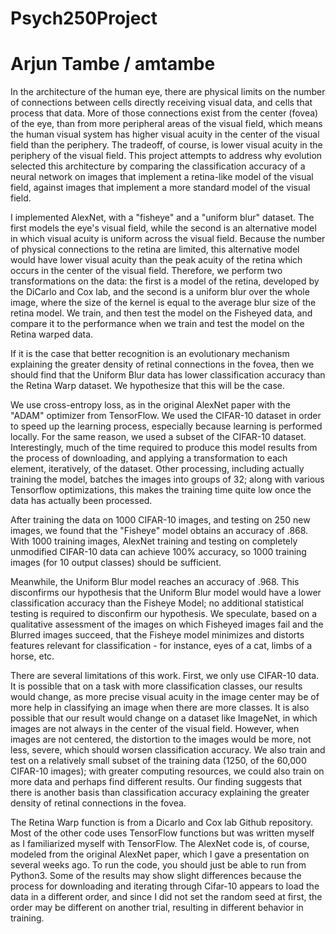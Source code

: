 # Psych250Project
# Arjun Tambe / amtambe

In the architecture of the human eye, there are physical limits on the number of connections between cells directly receiving visual data, and cells that process that data. More of those connections exist from the center (fovea) of the eye, than from more peripheral areas of the visual field, which means the human visual system has higher visual acuity in the center of the visual field than the periphery. The tradeoff, of course, is lower visual acuity in the periphery of the visual field. This project attempts to address why evolution selected this architecture by comparing the classification accuracy of a neural network on images that implement a retina-like model of the visual field, against images that implement a more standard model of the visual field. 

I implemented AlexNet, with a "fisheye" and a "uniform blur" dataset. The first models the eye's visual field, while the second is an alternative model in which visual acuity is uniform across the visual field. Because the number of physical connections to the retina are limited, this alternative model would have lower visual acuity than the peak acuity of the retina which occurs in the center of the visual field. Therefore, we perform two transformations on the data: the first is a model of the retina, developed by the DiCarlo and Cox lab, and the second is a uniform blur over the whole image, where the size of the kernel is equal to the average blur size of the retina model. We train, and then test the model on the Fisheyed data, and compare it to the performance when we train and test the model on the Retina warped data. 

If it is the case that better recognition is an evolutionary mechanism explaining the greater density of retinal connections in the fovea, then we should find that the Uniform Blur data has lower classification accuracy than the Retina Warp dataset. We hypothesize that this will be the case.

We use cross-entropy loss, as in the original AlexNet paper with the "ADAM" optimizer from TensorFlow. We used the CIFAR-10 dataset in order to speed up the learning process, especially because learning is performed locally. For the same reason, we used a subset of the CIFAR-10 dataset. Interestingly, much of the time required to produce this model results from the process of downloading, and applying a transformation to each element, iteratively, of the dataset. Other processing, including actually training the model, batches the images into groups of 32; along with various Tensorflow optimizations, this makes the training time quite low once the data has actually been processed. 

After training the data on 1000 CIFAR-10 images, and testing on 250 new images, we found that the "Fisheye" model obtains an accuracy of .868. With 1000 training images, AlexNet training and testing on completely unmodified CIFAR-10 data can achieve 100% accuracy, so 1000 training images (for 10 output classes) should be sufficient. 

Meanwhile, the Uniform Blur model reaches an accuracy of .968. This disconfirms our hypothesis that the Uniform Blur model would have a lower classification accuracy than the Fisheye Model; no additional statistical testing is required to disconfirm our hypothesis. We speculate, based on a qualitative assessment of the images on which Fisheyed images fail and the Blurred images succeed, that the Fisheye model minimizes and distorts features relevant for classification - for instance, eyes of a cat, limbs of a horse, etc. 

There are several limitations of this work. First, we only use CIFAR-10 data. It is possible that on a task with more classification classes, our results would change, as more precise visual acuity in the image center may be of more help in classifying an image when there are more classes. It is also possible that our result would change on a dataset like ImageNet, in which images are not always in the center of the visual field. However, when images are not centered, the distortion to the images would be more, not less, severe, which should worsen classification accuracy. We also train and test on a relatively small subset of the training data (1250, of the 60,000 CIFAR-10 images); with greater computing resources, we could also train on more data and perhaps find different results. Our finding suggests that there is another basis than classification accuracy explaining the greater density of retinal connections in the fovea. 

The Retina Warp function is from a Dicarlo and Cox lab Github repository. Most of the other code uses TensorFlow functions but was written myself as I familiarized myself with TensorFlow. The AlexNet code is, of course, modeled from the original AlexNet paper, which I gave a presentation on several weeks ago. To run the code, you should just be able to run from Python3. Some of the results may show slight differences  because the process for downloading and iterating through Cifar-10 appears to load the data in a different order, and since I did not set the random seed at first, the order may be different on another trial, resulting in different behavior in training. 
